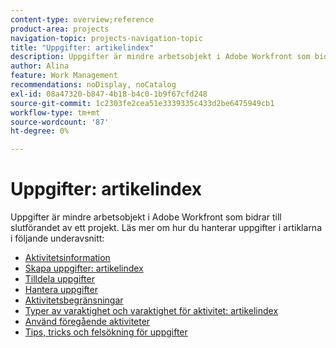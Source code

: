 ```yaml
---
content-type: overview;reference
product-area: projects
navigation-topic: projects-navigation-topic
title: "Uppgifter: artikelindex"
description: Uppgifter är mindre arbetsobjekt i Adobe Workfront som bidrar till slutförandet av ett projekt. Läs mer om hur du hanterar uppgifter i följande artiklar.
author: Alina
feature: Work Management
recommendations: noDisplay, noCatalog
exl-id: 08a47320-b847-4b18-b4c0-1b9f67cfd248
source-git-commit: 1c2303fe2cea51e3339335c433d2be6475949cb1
workflow-type: tm+mt
source-wordcount: '87'
ht-degree: 0%

---
```


# Uppgifter: artikelindex

<!--Audited: 01/2024-->

Uppgifter är mindre arbetsobjekt i Adobe Workfront som bidrar till slutförandet av ett projekt. Läs mer om hur du hanterar uppgifter i artiklarna i följande underavsnitt:

* [Aktivitetsinformation](../../manage-work/tasks/task-information/task-information.md)
* [Skapa uppgifter: artikelindex](../../manage-work/tasks/create-tasks/create-tasks-overview-1.md)
* [Tilldela uppgifter](../../manage-work/tasks/assign-tasks/assign-tasks-1.md)
* [Hantera uppgifter](../../manage-work/tasks/manage-tasks/manage-tasks.md)
* [Aktivitetsbegränsningar](../../manage-work/tasks/task-constraints/task-constraints.md)
* [Typer av varaktighet och varaktighet för aktivitet: artikelindex](../../manage-work/tasks/taskdurtn/task-duration-duration-type.md)
* [Använd föregående aktiviteter](../../manage-work/tasks/use-prdcssrs/use-task-predecessors.md)
* [Tips, tricks och felsökning för uppgifter](../../manage-work/tasks/tips-tricks-and-troubleshooting/tips-tricks-troubleshooting-tasks.md)
